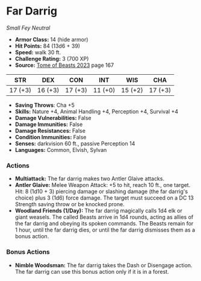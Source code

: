 # Far Darrig

*Small* *Fey* *Neutral*

- **Armor Class:** 14 (hide armor)
- **Hit Points:** 84 (13d6 + 39)
- **Speed:** walk 30 ft.
- **Challenge Rating:** 3 (700 XP)
- **Source:** [Tome of Beasts 2023](https://koboldpress.com/kpstore/product/tome-of-beasts-1-2023-edition/) page 167

| STR | DEX | CON | INT | WIS | CHA |
| --- | --- | --- | --- | --- | --- |
| 17 (+3) | 16 (+3) | 17 (+3) | 11 (+0) | 15 (+2) | 17 (+3) |

- **Saving Throws**: Cha +5
- **Skills:** Nature +4, Animal Handling +4, Perception +4, Survival +4
- **Damage Vulnerabilities:** False
- **Damage Immunities:** False
- **Damage Resistances:** False
- **Condition Immunities:** False
- **Senses:** darkvision 60 ft., passive Perception 14
- **Languages:** Common, Elvish, Sylvan

### Actions

- **Multiattack:** The far darrig makes two Antler Glaive attacks.
- **Antler Glaive:** Melee Weapon Attack: +5 to hit, reach 10 ft., one target. Hit: 8 (1d10 + 3) piercing damage or slashing damage (the far darrig's choice) plus 3 (1d6) force damage. The target must succeed on a DC 13 Strength saving throw or be knocked prone.
- **Woodland Friends (1/Day):** The far darrig magically calls 1d4 elk or giant weasels. The called Beasts arrive in 1d4 rounds, acting as allies of the far darrig and obeying its spoken commands. The Beasts remain for 1 hour, until the far darrig dies, or until the far darrig dismisses them as a bonus action.

### Bonus Actions

- **Nimble Woodsman:** The far darrig takes the Dash or Disengage action. The far darrig can use this bonus action only if it is in a forest.
